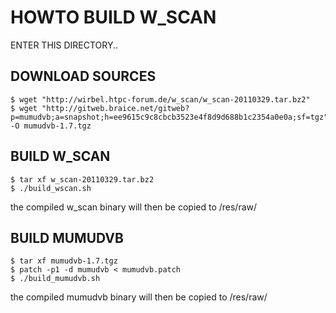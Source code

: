 HOWTO BUILD W_SCAN
==================

ENTER THIS DIRECTORY..

## DOWNLOAD SOURCES ##
```linux shell
$ wget "http://wirbel.htpc-forum.de/w_scan/w_scan-20110329.tar.bz2"
$ wget "http://gitweb.braice.net/gitweb?p=mumudvb;a=snapshot;h=ee9615c9c8cbcb3523e4f8d9d688b1c2354a0e0a;sf=tgz" -O mumudvb-1.7.tgz
```

## BUILD W_SCAN ##
```linux shell
$ tar xf w_scan-20110329.tar.bz2
$ ./build_wscan.sh
```
the compiled w_scan binary will then be copied to /res/raw/


## BUILD MUMUDVB ##
```linux shell
$ tar xf mumudvb-1.7.tgz
$ patch -p1 -d mumudvb < mumudvb.patch
$ ./build_mumudvb.sh
```
the compiled mumudvb binary will then be copied to /res/raw/


